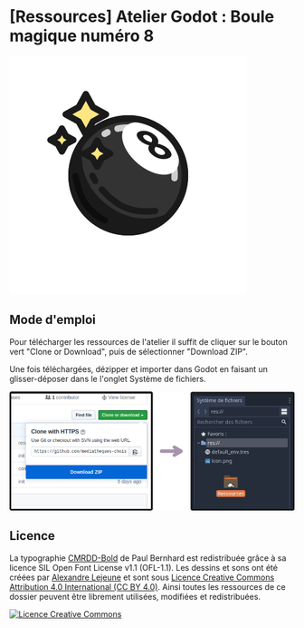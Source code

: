 # [Ressources] Atelier Godot : Boule magique numéro 8

![-image boule magique-](/Ressources/boule-reponse.png)

## Mode d'emploi

Pour télécharger les ressources de l'atelier il suffit de cliquer sur le bouton vert "Clone or Download", puis de sélectionner "Download ZIP".

Une fois téléchargées, dézipper et importer dans Godot en faisant un glisser-déposer dans le l'onglet Système de fichiers.

![-image comment télécharger et utiliser-](comment-telecharger-et-utiliser.png)


## Licence
La typographie [CMRDD-Bold](https://gitlab.com/swrs/cmrdd) de Paul Bernhard est redistribuée grâce à sa licence SIL Open Font License v1.1 (OFL-1.1).
Les dessins et sons ont été créées par [Alexandre Lejeune](https://github.com/darkbeanbbq) et sont sous [Licence Creative Commons Attribution 4.0 International (CC BY 4.0)](https://creativecommons.org/licenses/by/4.0/deed.fr).
Ainsi toutes les ressources de ce dossier peuvent être librement utilisées, modifiées et redistribuées.

<a rel="license" href="http://creativecommons.org/licenses/by/4.0/"><img alt="Licence Creative Commons" style="border-width:0" src="https://i.creativecommons.org/l/by/4.0/88x31.png" /></a>

